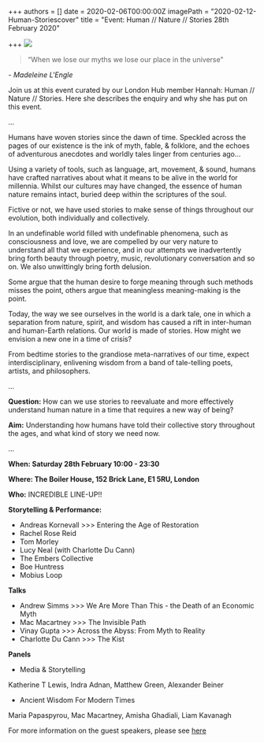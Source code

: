 +++
authors = []
date = 2020-02-06T00:00:00Z
imagePath = "2020-02-12-Human-Storiescover"
title = "Event: Human // Nature // Stories 28th February 2020"

+++
![](/images/2020/02/12/2020-Human-Stories-poster.jpg)

> “When we lose our myths we lose our place in the universe"

_- Madeleine L'Engle_

Join us at this event curated by our London Hub member Hannah: Human // Nature // Stories. Here she describes the enquiry and why she has put on this event.

...

Humans have woven stories since the dawn of time. Speckled across the pages of our existence is the ink of myth, fable, & folklore, and the echoes of adventurous anecdotes and worldly tales linger from centuries ago…

Using a variety of tools, such as language, art, movement, & sound, humans have crafted narratives about what it means to be alive in the world for millennia. Whilst our cultures may have changed, the essence of human nature remains intact, buried deep within the scriptures of the soul.

Fictive or not, we have used stories to make sense of things throughout our evolution, both individually and collectively.

In an undefinable world filled with undefinable phenomena, such as consciousness and love, we are compelled by our very nature to understand all that we experience, and in our attempts we inadvertently bring forth beauty through poetry, music, revolutionary conversation and so on. We also unwittingly bring forth delusion.

Some argue that the human desire to forge meaning through such methods misses the point, others argue that meaningless meaning-making is the point.

Today, the way we see ourselves in the world is a dark tale, one in which a separation from nature, spirit, and wisdom has caused a rift in inter-human and human-Earth relations. Our world is made of stories. How might we envision a new one in a time of crisis?

From bedtime stories to the grandiose meta-narratives of our time, expect interdisciplinary, enlivening wisdom from a band of tale-telling poets, artists, and philosophers.

...

**Question:** How can we use stories to reevaluate and more effectively understand human nature in a time that requires a new way of being?

**Aim:** Understanding how humans have told their collective story throughout the ages, and what kind of story we need now.

...

**When: Saturday 28th February 10:00 - 23:30**

**Where: The Boiler House, 152 Brick Lane, E1 5RU, London**

**Who:** INCREDIBLE LINE-UP!!

**Storytelling & Performance:**

* Andreas Kornevall >>> Entering the Age of Restoration
* Rachel Rose Reid
* Tom Morley
* Lucy Neal (with Charlotte Du Cann)
* The Embers Collective
* Boe Huntress
* Mobius Loop

**Talks**

* Andrew Simms >>> We Are More Than This - the Death of an Economic Myth
* Mac Macartney >>> The Invisible Path
* Vinay Gupta >>> Across the Abyss: From Myth to Reality
* Charlotte Du Cann >>> The Kist

**Panels**

* Media & Storytelling

Katherine T Lewis, Indra Adnan, Matthew Green, Alexander Beiner

* Ancient Wisdom For Modern Times

Maria Papaspyrou, Mac Macartney, Amisha Ghadiali, Liam Kavanagh

For more information on the guest speakers, please see [here](https://www.facebook.com/events/2474328776113672/ "here")